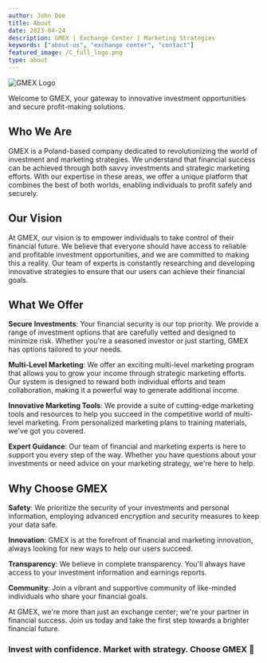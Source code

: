 ```yaml
---
author: John Doe
title: About
date: 2023-04-24
description: GMEX | Exchange Center | Marketing Strategies
keywords: ["about-us", "exchange center", "contact"]
featured_image: /C_full_logo.png
type: about
---
```

![GMEX Logo](/C_full_logo.png)

Welcome to GMEX, your gateway to innovative investment opportunities and secure profit-making solutions.

## Who We Are

GMEX is a Poland-based company dedicated to revolutionizing the world of investment and marketing strategies. We understand that financial success can be achieved through both savvy investments and strategic marketing efforts. With our expertise in these areas, we offer a unique platform that combines the best of both worlds, enabling individuals to profit safely and securely.

## Our Vision

At GMEX, our vision is to empower individuals to take control of their financial future. We believe that everyone should have access to reliable and profitable investment opportunities, and we are committed to making this a reality. Our team of experts is constantly researching and developing innovative strategies to ensure that our users can achieve their financial goals.

## What We Offer

**Secure Investments**: Your financial security is our top priority. We provide a range of investment options that are carefully vetted and designed to minimize risk. Whether you're a seasoned investor or just starting, GMEX has options tailored to your needs.

**Multi-Level Marketing**: We offer an exciting multi-level marketing program that allows you to grow your income through strategic marketing efforts. Our system is designed to reward both individual efforts and team collaboration, making it a powerful way to generate additional income.

**Innovative Marketing Tools**: We provide a suite of cutting-edge marketing tools and resources to help you succeed in the competitive world of multi-level marketing. From personalized marketing plans to training materials, we've got you covered.

**Expert Guidance**: Our team of financial and marketing experts is here to support you every step of the way. Whether you have questions about your investments or need advice on your marketing strategy, we're here to help.

## Why Choose GMEX

**Safety**: We prioritize the security of your investments and personal information, employing advanced encryption and security measures to keep your data safe.

**Innovation**: GMEX is at the forefront of financial and marketing innovation, always looking for new ways to help our users succeed.

**Transparency**: We believe in complete transparency. You'll always have access to your investment information and earnings reports.

**Community**: Join a vibrant and supportive community of like-minded individuals who share your financial goals.

At GMEX, we're more than just an exchange center; we're your partner in financial success. Join us today and take the first step towards a brighter financial future.

### Invest with confidence. Market with strategy. Choose GMEX 🚀